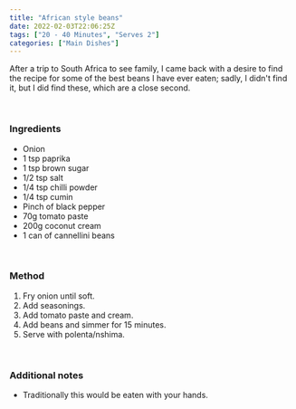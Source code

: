 ```yaml
---
title: "African style beans"
date: 2022-02-03T22:06:25Z
tags: ["20 - 40 Minutes", "Serves 2"]
categories: ["Main Dishes"]
---
```

After a trip to South Africa to see family, I came back with a desire to find the recipe for some of the best beans I have ever eaten; sadly, I didn't find it, but I did find these, which are a close second.
&nbsp;

&nbsp;
### Ingredients
* Onion
* 1 tsp paprika
* 1 tsp brown sugar
* 1/2 tsp salt
* 1/4 tsp chilli powder
* 1/4 tsp cumin
* Pinch of black pepper
* 70g tomato paste
* 200g coconut cream
* 1 can of cannellini beans
&nbsp;

&nbsp;
### Method
1. Fry onion until soft.
2. Add seasonings.
3. Add tomato paste and cream.
4. Add beans and simmer for 15 minutes.
5. Serve with polenta/nshima.
&nbsp;

&nbsp;
### Additional notes
* Traditionally this would be eaten with your hands.

